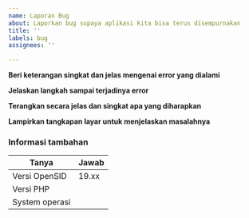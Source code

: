 ```yaml
---
name: Laporan Bug
about: Laporkan bug supaya aplikasi kita bisa terus disempurnakan
title: ''
labels: bug
assignees: ''

---
```


**Beri keterangan singkat dan jelas mengenai error yang dialami**



**Jelaskan langkah sampai terjadinya error**



**Terangkan secara jelas dan singkat apa yang diharapkan**



**Lampirkan tangkapan layar untuk menjelaskan masalahnya**




### Informasi tambahan 

| Tanya                    | Jawab
| ----------------  | ---
| Versi OpenSID     | 19.xx
| Versi PHP            | 
| System operasi   |
